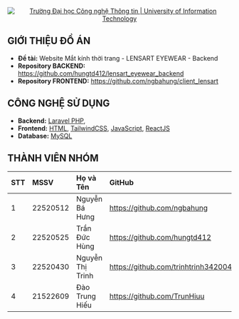 <p align="center">
  <a href="https://www.uit.edu.vn/" title="Trường Đại học Công nghệ Thông tin" style="border: none;">
    <img src="https://i.imgur.com/WmMnSRt.png" alt="Trường Đại học Công nghệ Thông tin | University of Information Technology">
  </a>
</p>



## GIỚI THIỆU ĐỒ ÁN

-    **Đề tài:** Website Mắt kính thời trang - LENSART EYEWEAR - Backend
-    **Repository BACKEND:** https://github.com/hungtd412/lensart_eyewear_backend
-    **Repository FRONTEND:** https://github.com/ngbahung/client_lensart

## CÔNG NGHỆ SỬ DỤNG

-    **Backend:** [Laravel PHP](https://laravel.com/), 
-    **Frontend:** [HTML](https://developer.mozilla.org/en-US/docs/Web/HTML), [TailwindCSS](https://tailwindcss.com/docs/installation), [JavaScript](https://www.javascript.com/), [ReactJS](https://reactjs.org/)
-    **Database:** [MySQL](https://www.mysql.com/)

## THÀNH VIÊN NHÓM

| STT | MSSV     | Họ và Tên            | GitHub                            | Email                  |
| :-- | :------- | :------------------- | :-------------------------------- | :--------------------- |
| 1   | 22520512 | Nguyễn Bá Hưng         | https://github.com/ngbahung       | 22520512@gm.uit.edu.vn |
| 2   | 22520525 | Trần Đức Hùng       | https://github.com/hungtd412        | 22520525@gm.uit.edu.vn |
| 3   | 22520430 | Nguyễn Thị Trinh  | https://github.com/trinhtrinh342004    | 22521539@gm.uit.edu.vn |
| 4   | 21522609 | Đào Trung Hiếu       | https://github.com/TrunHiuu   | 22520430@gm.uit.edu.vn |
